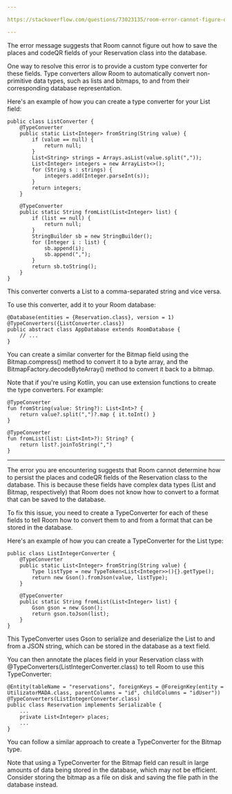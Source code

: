 ```yaml
---

https://stackoverflow.com/questions/73023135/room-error-cannot-figure-out-how-to-save-this-field-into-database-you-can-co

---
```


The error message suggests that Room cannot figure out how to save the places and codeQR fields of your Reservation class into the database.

One way to resolve this error is to provide a custom type converter for these fields. Type converters allow Room to automatically convert non-primitive data types, such as lists and bitmaps, to and from their corresponding database representation.

Here's an example of how you can create a type converter for your List<Integer> field:

    public class ListConverter {
        @TypeConverter
        public static List<Integer> fromString(String value) {
            if (value == null) {
                return null;
            }
            List<String> strings = Arrays.asList(value.split(","));
            List<Integer> integers = new ArrayList<>();
            for (String s : strings) {
                integers.add(Integer.parseInt(s));
            }
            return integers;
        }

        @TypeConverter
        public static String fromList(List<Integer> list) {
            if (list == null) {
                return null;
            }
            StringBuilder sb = new StringBuilder();
            for (Integer i : list) {
                sb.append(i);
                sb.append(",");
            }
            return sb.toString();
        }
    }
    
This converter converts a List<Integer> to a comma-separated string and vice versa.

To use this converter, add it to your Room database:

    @Database(entities = {Reservation.class}, version = 1)
    @TypeConverters({ListConverter.class})
    public abstract class AppDatabase extends RoomDatabase {
        // ...
    }
    
You can create a similar converter for the Bitmap field using the Bitmap.compress() method to convert it to a byte array, and the BitmapFactory.decodeByteArray() method to convert it back to a bitmap.

Note that if you're using Kotlin, you can use extension functions to create the type converters. For example:

    @TypeConverter
    fun fromString(value: String?): List<Int>? {
        return value?.split(",")?.map { it.toInt() }
    }

    @TypeConverter
    fun fromList(list: List<Int>?): String? {
        return list?.joinToString(",")
    }

    
---
    
The error you are encountering suggests that Room cannot determine how to persist the places and codeQR fields of the Reservation class to the database. This is because these fields have complex data types (List<Integer> and Bitmap, respectively) that Room does not know how to convert to a format that can be saved to the database.

To fix this issue, you need to create a TypeConverter for each of these fields to tell Room how to convert them to and from a format that can be stored in the database.

Here's an example of how you can create a TypeConverter for the List<Integer> type:

    public class ListIntegerConverter {
        @TypeConverter
        public static List<Integer> fromString(String value) {
            Type listType = new TypeToken<List<Integer>>(){}.getType();
            return new Gson().fromJson(value, listType);
        }
    
        @TypeConverter
        public static String fromList(List<Integer> list) {
            Gson gson = new Gson();
            return gson.toJson(list);
        }
    }
    
This TypeConverter uses Gson to serialize and deserialize the List<Integer> to and from a JSON string, which can be stored in the database as a text field.

You can then annotate the places field in your Reservation class with @TypeConverters(ListIntegerConverter.class) to tell Room to use this TypeConverter:

    @Entity(tableName = "reservations", foreignKeys = @ForeignKey(entity = UtilizatorMADA.class, parentColumns = "id", childColumns = "idUser"))
    @TypeConverters(ListIntegerConverter.class)
    public class Reservation implements Serializable {
        ...
        private List<Integer> places;
        ...
    }
    
You can follow a similar approach to create a TypeConverter for the Bitmap type.

Note that using a TypeConverter for the Bitmap field can result in large amounts of data being stored in the database, which may not be efficient. Consider storing the bitmap as a file on disk and saving the file path in the database instead.
